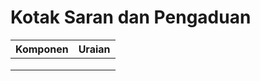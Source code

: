 # Kotak Saran dan Pengaduan



| Komponen | Uraian |
| -------- | ------ |
|          |        |
|          |        |
|          |        |
